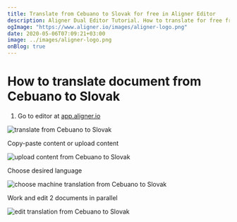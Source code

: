 ```yaml
---
title: Translate from Cebuano to Slovak for free in Aligner Editor
description: Aligner Dual Editor Tutorial. How to translate for free from Cebuano to Slovak. Aligner is multilingual document management platform. 
ogImage: "https://www.aligner.io/images/aligner-logo.png"
date: 2020-05-06T07:09:21+03:00
image: ../images/aligner-logo.png
onBlog: true
---
```


# How to translate document from Cebuano to Slovak

1. Go to editor at [app.aligner.io](https://app.aligner.io "Aligner App web page")

![translate from Cebuano to Slovak](../aligner-blank-editor.png "translate from Cebuano to Slovak")

Copy-paste content or upload content

![upload content from Cebuano to Slovak](../aligner-uploaded-document.png "upload content from Cebuano to Slovak")

Choose desired language

![choose machine translation from Cebuano to Slovak](../aligner-language-dropdown.png "choose machine translation from Cebuano to Slovak")

Work and edit 2 documents in parallel

![edit translation from Cebuano to Slovak](../aligner-double-sitded-editor.png "edit translation from Cebuano to Slovak")

